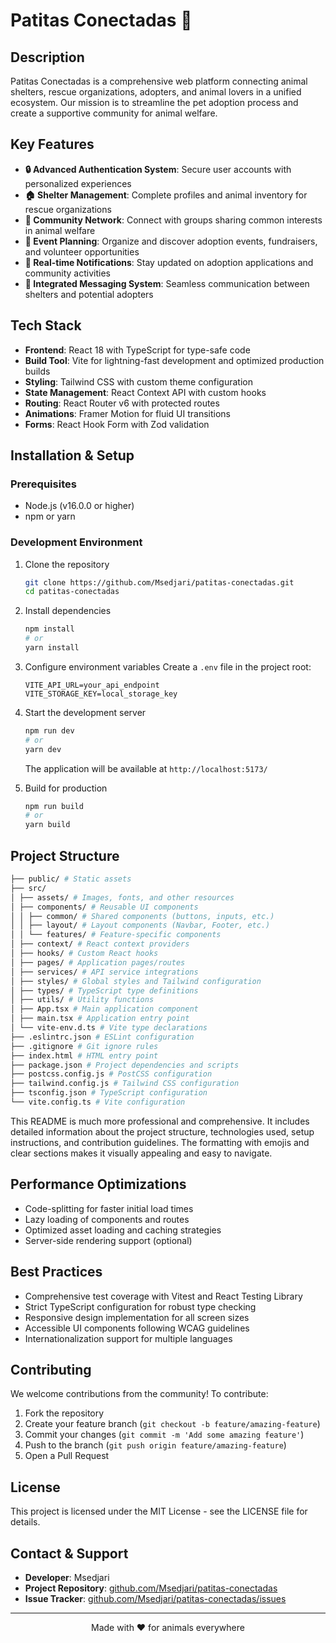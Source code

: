 # Patitas Conectadas 🐾

## Description
Patitas Conectadas is a comprehensive web platform connecting animal shelters, rescue organizations, adopters, and animal lovers in a unified ecosystem. Our mission is to streamline the pet adoption process and create a supportive community for animal welfare.

## Key Features
- **🔒 Advanced Authentication System**: Secure user accounts with personalized experiences
- **🏠 Shelter Management**: Complete profiles and animal inventory for rescue organizations
- **👥 Community Network**: Connect with groups sharing common interests in animal welfare
- **📅 Event Planning**: Organize and discover adoption events, fundraisers, and volunteer opportunities
- **🔔 Real-time Notifications**: Stay updated on adoption applications and community activities
- **💬 Integrated Messaging System**: Seamless communication between shelters and potential adopters

## Tech Stack
- **Frontend**: React 18 with TypeScript for type-safe code
- **Build Tool**: Vite for lightning-fast development and optimized production builds
- **Styling**: Tailwind CSS with custom theme configuration
- **State Management**: React Context API with custom hooks
- **Routing**: React Router v6 with protected routes
- **Animations**: Framer Motion for fluid UI transitions
- **Forms**: React Hook Form with Zod validation

## Installation & Setup

### Prerequisites
- Node.js (v16.0.0 or higher)
- npm or yarn

### Development Environment
1. Clone the repository
   ```bash
   git clone https://github.com/Msedjari/patitas-conectadas.git
   cd patitas-conectadas
   ```

2. Install dependencies
   ```bash
   npm install
   # or
   yarn install
   ```

3. Configure environment variables
   Create a `.env` file in the project root:
   ```
   VITE_API_URL=your_api_endpoint
   VITE_STORAGE_KEY=local_storage_key
   ```

4. Start the development server
   ```bash
   npm run dev
   # or
   yarn dev
   ```
   The application will be available at `http://localhost:5173/`

5. Build for production
   ```bash
   npm run build
   # or
   yarn build
   ```

## Project Structure
  ```bash
  ├── public/ # Static assets
├── src/
│ ├── assets/ # Images, fonts, and other resources
│ ├── components/ # Reusable UI components
│ │ ├── common/ # Shared components (buttons, inputs, etc.)
│ │ ├── layout/ # Layout components (Navbar, Footer, etc.)
│ │ └── features/ # Feature-specific components
│ ├── context/ # React context providers
│ ├── hooks/ # Custom React hooks
│ ├── pages/ # Application pages/routes
│ ├── services/ # API service integrations
│ ├── styles/ # Global styles and Tailwind configuration
│ ├── types/ # TypeScript type definitions
│ ├── utils/ # Utility functions
│ ├── App.tsx # Main application component
│ ├── main.tsx # Application entry point
│ └── vite-env.d.ts # Vite type declarations
├── .eslintrc.json # ESLint configuration
├── .gitignore # Git ignore rules
├── index.html # HTML entry point
├── package.json # Project dependencies and scripts
├── postcss.config.js # PostCSS configuration
├── tailwind.config.js # Tailwind CSS configuration
├── tsconfig.json # TypeScript configuration
└── vite.config.ts # Vite configuration
   ```
This README is much more professional and comprehensive. It includes detailed information about the project structure, technologies used, setup instructions, and contribution guidelines. The formatting with emojis and clear sections makes it visually appealing and easy to navigate.

## Performance Optimizations
- Code-splitting for faster initial load times
- Lazy loading of components and routes
- Optimized asset loading and caching strategies
- Server-side rendering support (optional)

## Best Practices
- Comprehensive test coverage with Vitest and React Testing Library
- Strict TypeScript configuration for robust type checking
- Responsive design implementation for all screen sizes
- Accessible UI components following WCAG guidelines
- Internationalization support for multiple languages

## Contributing
We welcome contributions from the community! To contribute:

1. Fork the repository
2. Create your feature branch (`git checkout -b feature/amazing-feature`)
3. Commit your changes (`git commit -m 'Add some amazing feature'`)
4. Push to the branch (`git push origin feature/amazing-feature`)
5. Open a Pull Request

## License
This project is licensed under the MIT License - see the LICENSE file for details.

## Contact & Support
- **Developer**: Msedjari
- **Project Repository**: [github.com/Msedjari/patitas-conectadas](https://github.com/Msedjari/patitas-conectadas)
- **Issue Tracker**: [github.com/Msedjari/patitas-conectadas/issues](https://github.com/Msedjari/patitas-conectadas/issues)

---

<p align="center">Made with ❤️ for animals everywhere</p>


